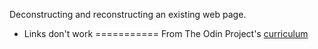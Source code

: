 Deconstructing and reconstructing an existing web page.
* Links don't work
===========
From The Odin Project's [curriculum](http://www.theodinproject.com/courses/web-development-101/lessons/html-css)